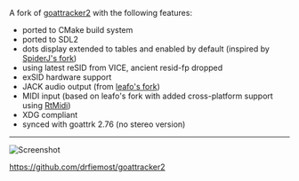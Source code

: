 A fork of [goattracker2](https://sourceforge.net/projects/goattracker2/) with the following features:

* ported to CMake build system
* ported to SDL2
* dots display extended to tables and enabled by default (inspired by [SpiderJ's fork](https://github.com/jansalleine/gt2fork))
* using latest reSID from VICE, ancient resid-fp dropped
* exSID hardware support
* JACK audio output (from [leafo's fork](https://github.com/leafo/goattracker2))
* MIDI input (based on leafo's fork with added cross-platform support using [RtMidi](https://www.music.mcgill.ca/~gary/rtmidi/))
* XDG compliant
* synced with goattrk 2.76 (no stereo version)

---

![Screenshot](https://github.com/drfiemost/goattracker2/wiki/images/goattrk2.png)


https://github.com/drfiemost/goattracker2
